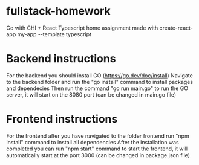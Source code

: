 # fullstack-homework
Go with CHI + React Typescript home assignment made with create-react-app my-app --template typescript

# Backend instructions
For the backend you should install GO (https://go.dev/doc/install)
Navigate to the backend folder and run the "go install" command to install packages and dependecies
Then run the command "go run main.go" to run the GO server, it will start on the 8080 port (can be changed in main.go file)

# Frontend instructions
For the frontend after you have navigated to the folder frontend run "npm install" command to install all dependencies
After the installation was completed you can run "npm start" command to start the frontend, it will automatically start at the port 3000 (can be changed in package.json file)
